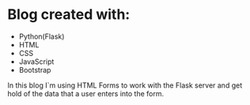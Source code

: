 # Blog created with:

- Python(Flask)
- HTML
- CSS
- JavaScript
- Bootstrap

In this blog I`m using HTML Forms to work with the Flask server and get hold of the data that a user enters into the form.
